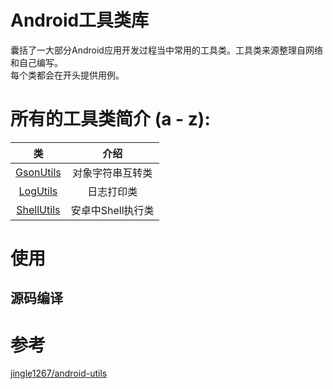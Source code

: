 # Android工具类库
囊括了一大部分Android应用开发过程当中常用的工具类。工具类来源整理自网络和自己编写。  
每个类都会在开头提供用例。

# 所有的工具类简介 (a - z):
| 类 | 介绍 | 
|:-----:|:-----:|
|[GsonUtils][1]|对象字符串互转类|
|[LogUtils][2]|日志打印类|
|[ShellUtils][3]|安卓中Shell执行类|

# 使用
## 源码编译


# 参考
[jingle1267/android-utils](https://github.com/jingle1267/android-utils)


[1]: https://github.com/kigkrazy/andrutil/blob/master/util/src/main/java/com/reizx/andrutil/GsonUtils.java
[2]: https://github.com/kigkrazy/andrutil/blob/master/util/src/main/java/com/reizx/andrutil/LogUtils.java
[3]: https://github.com/kigkrazy/andrutil/blob/master/util/src/main/java/com/reizx/andrutil/ShellUtils.java